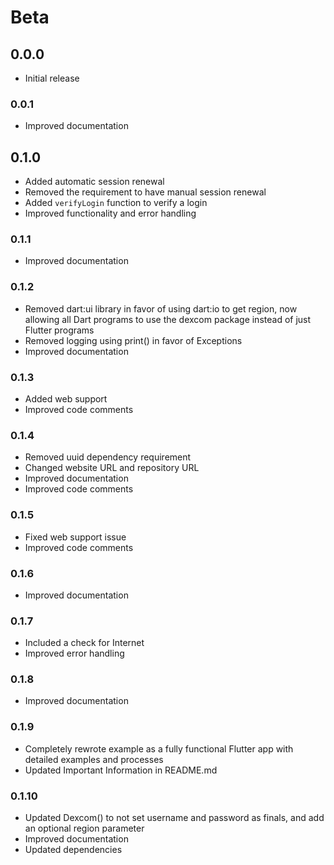 # Beta

## 0.0.0
- Initial release

### 0.0.1
- Improved documentation

## 0.1.0
- Added automatic session renewal
- Removed the requirement to have manual session renewal
- Added `verifyLogin` function to verify a login
- Improved functionality and error handling

### 0.1.1
- Improved documentation

### 0.1.2
- Removed dart:ui library in favor of using dart:io to get region, now allowing all Dart programs to use the dexcom package instead of just Flutter programs
- Removed logging using print() in favor of Exceptions
- Improved documentation

### 0.1.3
- Added web support
- Improved code comments

### 0.1.4
- Removed uuid dependency requirement
- Changed website URL and repository URL
- Improved documentation
- Improved code comments

### 0.1.5
- Fixed web support issue
- Improved code comments

### 0.1.6
- Improved documentation

### 0.1.7
- Included a check for Internet
- Improved error handling

### 0.1.8
- Improved documentation

### 0.1.9
- Completely rewrote example as a fully functional Flutter app with detailed examples and processes
- Updated Important Information in README.md

### 0.1.10
- Updated Dexcom() to not set username and password as finals, and add an optional region parameter
- Improved documentation
- Updated dependencies